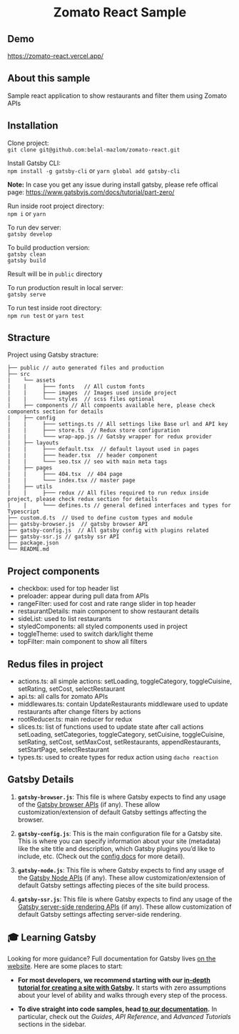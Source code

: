 <h1 align="center">
    Zomato React Sample
</h1>

## Demo
https://zomato-react.vercel.app/

## About this sample

Sample react application to show restaurants and filter them using Zomato APIs

## Installation

Clone project:<br>
`git clone git@github.com:belal-mazlom/zomato-react.git`

Install Gatsby CLI:<br>
`npm install -g gatsby-cli`
or `yarn global add gatsby-cli`


<b>Note:</b> In case you get any issue during install gatsby, please refe offical page: https://www.gatsbyjs.com/docs/tutorial/part-zero/

Run inside root project directory:<br/>
`npm i` or `yarn`

To run dev server:<br>
`gatsby develop`

To build production version:<br>
`gatsby clean`<br>
`gatsby build`<br>

Result will be in `public` directory

To run production result in local server:<br>
`gatsby serve`

To run test inside root directory:<br>
`npm run test` or `yarn test`


## Stracture
Project using Gatsby stracture:

    ├── public // auto generated files and production
    ├── src
    |    └── assets
    |    |     ├─── fonts   // All custom fonts
    |    |     ├─── images  // Images used inside project
    |    |     └─── styles  // scss files optional
    |    ├── components // All compoents available here, please check components section for details
    |    ├── config
    |    |     ├─── settings.ts // All settings like Base url and API key
    |    |     ├─── store.ts  // Redux store configuration
    |    |     └─── wrap-app.js // Gatsby wrapper for redux provider
    |    ├── layouts
    |    |     ├─── default.tsx  // default layout used in pages
    |    |     ├─── header.tsx  // header component
    |    |     └─── seo.tsx // seo with main meta tags
    |    ├── pages
    |    |     ├─── 404.tsx  // 404 page
    |    |     └─── index.tsx // master page
    |    ├── utils
    |    |     ├─── redux // All files required to run redux inside project, please check redux section for details
    |    |     └─── defines.ts // general defined interfaces and types for Typescript
    ├── custom.d.ts  // Used to define custom types and module
    ├── gatsby-browser.js  // gatsby browser API
    ├── gatsby-config.js  // All gatsby config with plugins related
    ├── gatsby-ssr.js // gatsby ssr API
    ├── package.json
    └── README.md
    

## Project components

- checkbox: used for top header list
- preloader: appear during pull data from APIs
- rangeFilter: used for cost and rate range slider in top header
- restaurantDetails: main component to show restaurant details
- sideList: used to list restaurants
- styledComponents: all styled components used in project
- toggleTheme: used to switch dark/light theme
- topFilter: main component to show all filters


## Redus files in project

- actions.ts: all simple actions:
         setLoading, toggleCategory, toggleCuisine, setRating, setCost, selectRestaurant
- api.ts: all calls for zomato APIs
- middlewares.ts: contain UpdateRestaurants middleware used to update restaurants after change filters by actions
- rootReducer.ts: main reducer for redux
- slices.ts: list of functions used to update state after call actions
         setLoading, setCategories, toggleCategory, setCuisine, toggleCuisine, setRating, setCost, setMaxCost, setRestaurants, appendRestaurants, setStartPage, selectRestaurant
- types.ts: used to create types for redux action using `dacho reaction`


## Gatsby Details

1.  **`gatsby-browser.js`**: This file is where Gatsby expects to find any usage of the [Gatsby browser APIs](https://www.gatsbyjs.com/docs/browser-apis/) (if any). These allow customization/extension of default Gatsby settings affecting the browser.

2.  **`gatsby-config.js`**: This is the main configuration file for a Gatsby site. This is where you can specify information about your site (metadata) like the site title and description, which Gatsby plugins you’d like to include, etc. (Check out the [config docs](https://www.gatsbyjs.com/docs/gatsby-config/) for more detail).

3.  **`gatsby-node.js`**: This file is where Gatsby expects to find any usage of the [Gatsby Node APIs](https://www.gatsbyjs.com/docs/node-apis/) (if any). These allow customization/extension of default Gatsby settings affecting pieces of the site build process.

4.  **`gatsby-ssr.js`**: This file is where Gatsby expects to find any usage of the [Gatsby server-side rendering APIs](https://www.gatsbyjs.com/docs/ssr-apis/) (if any). These allow customization of default Gatsby settings affecting server-side rendering.


## 🎓 Learning Gatsby

Looking for more guidance? Full documentation for Gatsby lives [on the website](https://www.gatsbyjs.com/). Here are some places to start:

- **For most developers, we recommend starting with our [in-depth tutorial for creating a site with Gatsby](https://www.gatsbyjs.com/tutorial/).** It starts with zero assumptions about your level of ability and walks through every step of the process.

- **To dive straight into code samples, head [to our documentation](https://www.gatsbyjs.com/docs/).** In particular, check out the _Guides_, _API Reference_, and _Advanced Tutorials_ sections in the sidebar.
